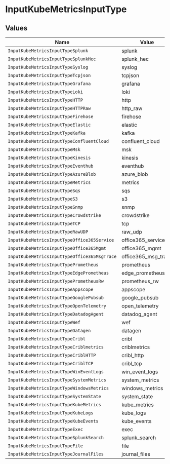 # InputKubeMetricsInputType


## Values

| Name                                         | Value                                        |
| -------------------------------------------- | -------------------------------------------- |
| `InputKubeMetricsInputTypeSplunk`            | splunk                                       |
| `InputKubeMetricsInputTypeSplunkHec`         | splunk_hec                                   |
| `InputKubeMetricsInputTypeSyslog`            | syslog                                       |
| `InputKubeMetricsInputTypeTcpjson`           | tcpjson                                      |
| `InputKubeMetricsInputTypeGrafana`           | grafana                                      |
| `InputKubeMetricsInputTypeLoki`              | loki                                         |
| `InputKubeMetricsInputTypeHTTP`              | http                                         |
| `InputKubeMetricsInputTypeHTTPRaw`           | http_raw                                     |
| `InputKubeMetricsInputTypeFirehose`          | firehose                                     |
| `InputKubeMetricsInputTypeElastic`           | elastic                                      |
| `InputKubeMetricsInputTypeKafka`             | kafka                                        |
| `InputKubeMetricsInputTypeConfluentCloud`    | confluent_cloud                              |
| `InputKubeMetricsInputTypeMsk`               | msk                                          |
| `InputKubeMetricsInputTypeKinesis`           | kinesis                                      |
| `InputKubeMetricsInputTypeEventhub`          | eventhub                                     |
| `InputKubeMetricsInputTypeAzureBlob`         | azure_blob                                   |
| `InputKubeMetricsInputTypeMetrics`           | metrics                                      |
| `InputKubeMetricsInputTypeSqs`               | sqs                                          |
| `InputKubeMetricsInputTypeS3`                | s3                                           |
| `InputKubeMetricsInputTypeSnmp`              | snmp                                         |
| `InputKubeMetricsInputTypeCrowdstrike`       | crowdstrike                                  |
| `InputKubeMetricsInputTypeTCP`               | tcp                                          |
| `InputKubeMetricsInputTypeRawUDP`            | raw_udp                                      |
| `InputKubeMetricsInputTypeOffice365Service`  | office365_service                            |
| `InputKubeMetricsInputTypeOffice365Mgmt`     | office365_mgmt                               |
| `InputKubeMetricsInputTypeOffice365MsgTrace` | office365_msg_trace                          |
| `InputKubeMetricsInputTypePrometheus`        | prometheus                                   |
| `InputKubeMetricsInputTypeEdgePrometheus`    | edge_prometheus                              |
| `InputKubeMetricsInputTypePrometheusRw`      | prometheus_rw                                |
| `InputKubeMetricsInputTypeAppscope`          | appscope                                     |
| `InputKubeMetricsInputTypeGooglePubsub`      | google_pubsub                                |
| `InputKubeMetricsInputTypeOpenTelemetry`     | open_telemetry                               |
| `InputKubeMetricsInputTypeDatadogAgent`      | datadog_agent                                |
| `InputKubeMetricsInputTypeWef`               | wef                                          |
| `InputKubeMetricsInputTypeDatagen`           | datagen                                      |
| `InputKubeMetricsInputTypeCribl`             | cribl                                        |
| `InputKubeMetricsInputTypeCriblmetrics`      | criblmetrics                                 |
| `InputKubeMetricsInputTypeCriblHTTP`         | cribl_http                                   |
| `InputKubeMetricsInputTypeCriblTCP`          | cribl_tcp                                    |
| `InputKubeMetricsInputTypeWinEventLogs`      | win_event_logs                               |
| `InputKubeMetricsInputTypeSystemMetrics`     | system_metrics                               |
| `InputKubeMetricsInputTypeWindowsMetrics`    | windows_metrics                              |
| `InputKubeMetricsInputTypeSystemState`       | system_state                                 |
| `InputKubeMetricsInputTypeKubeMetrics`       | kube_metrics                                 |
| `InputKubeMetricsInputTypeKubeLogs`          | kube_logs                                    |
| `InputKubeMetricsInputTypeKubeEvents`        | kube_events                                  |
| `InputKubeMetricsInputTypeExec`              | exec                                         |
| `InputKubeMetricsInputTypeSplunkSearch`      | splunk_search                                |
| `InputKubeMetricsInputTypeFile`              | file                                         |
| `InputKubeMetricsInputTypeJournalFiles`      | journal_files                                |